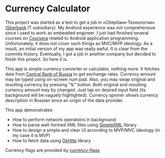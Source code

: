 # Currency Calculator

This project was started as a test to get a job in «Сбербанк-Технологии» ([Sberbank](http://www.sberbank.ru/) IT subsidiary). My Android experience was not comprehensive since I used to work as embedded engineer. I just had finished several courses on [Coursera](https://www.coursera.org/) related to Android application programming. Unfortunately, it does not cover such things as MVC/MVP ideology. As a result, an initial version of my app was really awful. It is clear from the commits history. Eventually, I got a job in another company but decided to finish this project. So here it is.

This app is simple currency converter or calculator, nothing more. It fetches data from [Central Bank of Russia](http://cbr.ru/) to get exchange rates. Currency amount may be typed using on-screen num pad. Also, you may swap original and resulting currency by pressing "⇅" button. Both original and resulting currency amount may by changed. Just tap on desired input field (its background will be vaguely highlighted). Currency spinner shows currency description in Russian since an origin of the data provider.

This app demonstrates:

* How to perform network operatoins in background
* How to parse well-formed XML files using [SimpleXML](http://simple.sourceforge.net/) library
* How to design a simple and clear UI according to MVP/MVC ideology (in my case it is MVP)
* How to fetch data using [OkHttp](http://square.github.io/okhttp/) library

Currency flags are provided by [currency-flags](https://github.com/transferwise/currency-flags)
